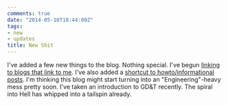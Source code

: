 ```yaml
---
comments: true
date: "2014-05-10T18:44:00Z"
tags:
- new
- updates
title: New Shit
---
```


I've added a few new things to the blog. Nothing special. I've begun
[linking to blogs that link to me][1]. I've also added a [shortcut to
howto/informational posts][2]. I'm thinking this blog might start
turning into an "Engineering"-heavy mess pretty soon. I've taken an
introduction to GD&T recently. The spiral into Hell has whipped into a
tailspin already.

[1]: /links/
[2]: /nfo/
